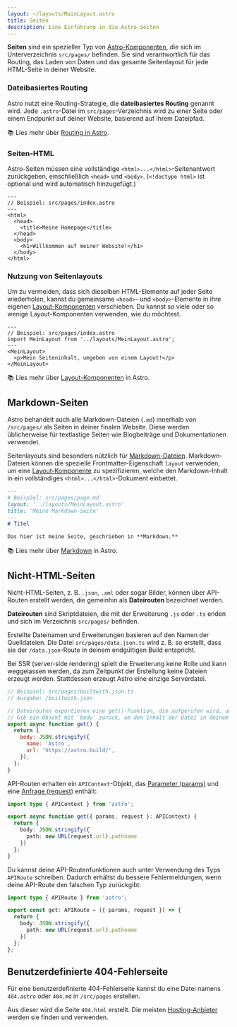 ```yaml
---
layout: ~/layouts/MainLayout.astro
title: Seiten
description: Eine Einführung in die Astro-Seiten
---
```


**Seiten** sind ein spezieller Typ von [Astro-Komponenten](/de/core-concepts/astro-components/), die sich im Unterverzeichnis `src/pages/` befinden. Sie sind verantwortlich für das Routing, das Laden von Daten und das gesamte Seitenlayout für jede HTML-Seite in deiner Website.

### Dateibasiertes Routing

Astro nutzt eine Routing-Strategie, die **dateibasiertes Routing** genannt wird. Jede `.astro`-Datei im `src/pages`-Verzeichnis wird zu einer Seite oder einem Endpunkt auf deiner Website, basierend auf ihrem Dateipfad.

📚 Lies mehr über [Routing in Astro](/de/core-concepts/routing/).

### Seiten-HTML

Astro-Seiten müssen eine vollständige `<html>...</html>`-Seitenantwort zurückgeben, einschließlich `<head>` und `<body>`. (`<!doctype html>` ist optional und wird automatisch hinzugefügt.)

```astro
---
// Beispiel: src/pages/index.astro
---
<html>
  <head>
    <title>Meine Homepage</title>
  </head>
  <body>
    <h1>Willkommen auf meiner Website!</h1>
  </body>
</html>
```

### Nutzung von Seitenlayouts

Um zu vermeiden, dass sich dieselben HTML-Elemente auf jeder Seite wiederholen, kannst du gemeinsame `<head>`- und `<body>`-Elemente in ihre eigenen [Layout-Komponenten](/de/core-concepts/layouts/) verschieben. Du kannst so viele oder so wenige Layout-Komponenten verwenden, wie du möchtest.

```astro
---
// Beispiel: src/pages/index.astro
import MeinLayout from '../layouts/MeinLayout.astro';
---
<MeinLayout>
  <p>Mein Seiteninhalt, umgeben von einem Layout!</p>
</MeinLayout>
```

📚 Lies mehr über [Layout-Komponenten](/de/core-concepts/layouts/) in Astro.


## Markdown-Seiten

Astro behandelt auch alle Markdown-Dateien (`.md`) innerhalb von `/src/pages/` als Seiten in deiner finalen Website. Diese werden üblicherweise für textlastige Seiten wie Blogbeiträge und Dokumentationen verwendet.

Seitenlayouts sind besonders nützlich für [Markdown-Dateien](#markdown-seiten). Markdown-Dateien können die spezielle Frontmatter-Eigenschaft `layout` verwenden, um eine [Layout-Komponente](/de/core-concepts/layouts/) zu spezifizieren, welche den Markdown-Inhalt in ein vollständiges `<html>...</html>`-Dokument einbettet.

```md
---
# Beispiel: src/pages/page.md
layout: '../layouts/MeinLayout.astro'
title: 'Meine Markdown-Seite'
---
# Titel

Das hier ist meine Seite, geschrieben in **Markdown.**
```

📚 Lies mehr über [Markdown](/de/guides/markdown-content/) in Astro.


## Nicht-HTML-Seiten

Nicht-HTML-Seiten, z. B. `.json`, `.xml` oder sogar Bilder, können über API-Routen erstellt werden, die gemeinhin als **Dateirouten** bezeichnet werden.

**Dateirouten** sind Skriptdateien, die mit der Erweiterung `.js` oder `.ts` enden und sich im Verzeichnis `src/pages/` befinden.

Erstellte Dateinamen und Erweiterungen basieren auf den Namen der Quelldateien. Die Datei `src/pages/data.json.ts` wird z. B. so erstellt, dass sie der `/data.json`-Route in deinem endgültigen Build entspricht.

Bei SSR (server-side rendering) spielt die Erweiterung keine Rolle und kann weggelassen werden, da zum Zeitpunkt der Erstellung keine Dateien erzeugt werden. Stattdessen erzeugt Astro eine einzige Serverdatei.

```js
// Beispiel: src/pages/builtwith.json.ts
// Ausgabe: /builtwith.json

// Dateirouten exportieren eine get()-Funktion, die aufgerufen wird, um die Datei zu erzeugen.
// Gib ein Objekt mit `body` zurück, um den Inhalt der Datei in deinem endgültigen Build zu speichern.
export async function get() {
  return {
    body: JSON.stringify({
      name: 'Astro',
      url: 'https://astro.build/',
    }),
  };
}
```

API-Routen erhalten ein `APIContext`-Objekt, das [Parameter (params)](/de/reference/api-reference/#params) und eine [Anfrage (request)](https://developer.mozilla.org/en-US/docs/Web/API/Request) enthält:

```ts
import type { APIContext } from 'astro';

export async function get({ params, request }: APIContext) {
  return {
    body: JSON.stringify({
      path: new URL(request.url).pathname
    })
  };
}
```

Du kannst deine API-Routenfunktionen auch unter Verwendung des Typs `APIRoute` schreiben. Dadurch erhältst du bessere Fehlermeldungen, wenn deine API-Route den falschen Typ zurückgibt:

```ts
import type { APIRoute } from 'astro';

export const get: APIRoute = ({ params, request }) => {
  return {
    body: JSON.stringify({
      path: new URL(request.url).pathname
    })
  };
};
```

## Benutzerdefinierte 404-Fehlerseite

Für eine benutzerdefinierte 404-Fehlerseite kannst du eine Datei namens `404.astro` oder `404.md` in `/src/pages` erstellen.

Aus dieser wird die Seite `404.html` erstellt. Die meisten [Hosting-Anbieter](/de/guides/deploy/) werden sie finden und verwenden.

